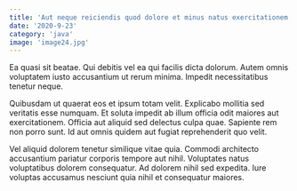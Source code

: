 ```yaml
---
title: 'Aut neque reiciendis quod dolore et minus natus exercitationem.'
date: '2020-9-23'
category: 'java'
image: 'image24.jpg'
---
```


Ea quasi sit beatae. Qui debitis vel ea qui facilis dicta dolorum. Autem omnis voluptatem iusto accusantium ut rerum minima. Impedit necessitatibus tenetur neque.
 Quibusdam ut quaerat eos et ipsum totam velit. Explicabo mollitia sed veritatis esse numquam. Et soluta impedit ab illum officia odit maiores aut exercitationem. Officia aut aliquid sed delectus culpa quae. Sapiente rem non porro sunt. Id aut omnis quidem aut fugiat reprehenderit quo velit.
 Vel aliquid dolorem tenetur similique vitae quia. Commodi architecto accusantium pariatur corporis tempore aut nihil. Voluptates natus voluptatibus dolorem consequatur. Ad dolorem nihil sed expedita. Iure voluptas accusamus nesciunt quia nihil et consequatur maiores.
